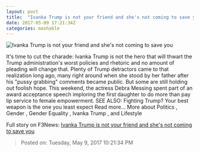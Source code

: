 ```yaml
---
layout: post
title:  "Ivanka Trump is not your friend and she's not coming to save you"
date: 2017-05-09 17:21:34Z
categories: mashable
---
```


![Ivanka Trump is not your friend and she's not coming to save you](http://i.amz.mshcdn.com/cnVnv2JnxXQwVOUl9-FDYwaITFE=/1200x630/2017%2F05%2F09%2F73%2F4fa671854a854855968e9f92ecd39320.f9d5c.jpg)

It's time to cut the charade: Ivanka Trump is not the hero that will thwart the Trump administration's worst policies and rhetoric and no amount of pleading will change that. Plenty of Trump detractors came to that realization long ago, many right around when she stood by her father after his "pussy grabbing" comments became public. But some are still holding out foolish hope. This weekend, the actress Debra Messing spent part of an award acceptance speech imploring the first daughter to do more than pay lip service to female empowerment. SEE ALSO: Fighting Trump? Your best weapon is the one you least expect Read more... More about Politics , Gender , Gender Equality , Ivanka Trump , and Lifestyle


Full story on F3News: [Ivanka Trump is not your friend and she's not coming to save you](http://www.f3nws.com/n/Bj4nbC)

> Posted on: Tuesday, May 9, 2017 10:21:34 PM
